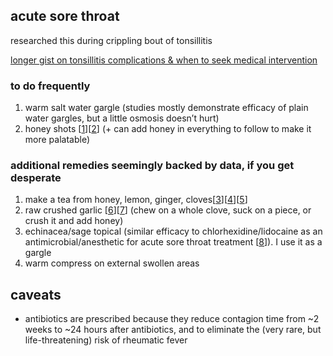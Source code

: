 acute sore throat
-----
researched this during crippling bout of tonsillitis

[longer gist on tonsillitis complications & when to seek medical intervention](https://gist.github.com/rfong/2aaf07f674bb2ec124dcb23af9f26008)

### to do frequently
1. warm salt water gargle (studies mostly demonstrate efficacy of plain water gargles, but a little osmosis doesn’t hurt)
2. honey shots [[1](https://www.ncbi.nlm.nih.gov/pmc/articles/PMC3609166/)][[2](https://www.ncbi.nlm.nih.gov/pubmed/26050853)] (+ can add honey in everything to follow to make it more palatable)

### additional remedies seemingly backed by data, if you get desperate
1. make a tea from honey, lemon, ginger, cloves[[3](http://www.bioline.org.br/pdf?gm05035)][[4](https://www.ijrap.net/admin/php/uploads/360_pdf.pdf)][[5](https://www.ncbi.nlm.nih.gov/pubmed/8904847)]
2. raw crushed garlic [[6](https://www.ncbi.nlm.nih.gov/pubmed/29109311)][[7](https://www.ncbi.nlm.nih.gov/pubmed/30397374)] (chew on a whole clove, suck on a piece, or crush it and add honey)
3. echinacea/sage topical (similar efficacy to chlorhexidine/lidocaine as an antimicrobial/anesthetic for acute sore throat treatment [[8](https://www.ncbi.nlm.nih.gov/pmc/articles/PMC3351972/)]). I use it as a gargle
4. warm compress on external swollen areas

## caveats
- antibiotics are prescribed because they reduce contagion time from ~2 weeks to ~24 hours after antibiotics, and to eliminate the (very rare, but life-threatening) risk of rheumatic fever
